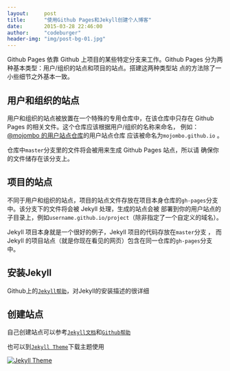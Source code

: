 ```yaml
---
layout:     post
title:      "使用Github Pages和Jekyll创建个人博客"
date:       2015-03-28 22:46:00
author:     "codeburger"
header-img: "img/post-bg-01.jpg"
---
```


<p>Github Pages 依靠 Github 上项目的某些特定分支来工作。Github Pages 分为两种基本类型：用户/组织的站点和项目的站点。搭建这两种类型站 点的方法除了一小些细节之外基本一致。</p>

<h2 class="section-heading">用户和组织的站点</h2>

<p>用户和组织的站点被放置在一个特殊的专用仓库中，在该仓库中只存在 Github Pages 的相关文件。这个仓库应该根据用户/组织的名称来命名， 例如： <a href="https://github.com/mojombo/mojombo.github.io">@mojombo 的用户站点仓库</a>的用户站点仓库 应该被命名为<code>mojombo.github.io</code> 。</p>

<p>仓库中<code>master</code>分支里的文件将会被用来生成 Github Pages 站点，所以请 确保你的文件储存在该分支上。</p>

<h2 class="section-heading">项目的站点</h2>

<p>不同于用户和组织的站点，项目的站点文件存放在项目本身仓库的<code>gh-pages</code>分支中。该分支下的文件将会被 Jekyll 处理，生成的站点会被 部署到你的用户站点的子目录上，例如<code>username.github.io/project</code>（除非指定了一个自定义的域名）。</p>

<p>Jekyll 项目本身就是一个很好的例子，Jekyll 项目的代码存放在<code>master</code>分支 ， 而 Jekyll 的项目站点（就是你现在看见的网页）包含在同一仓库的<code>gh-pages</code>分支中。</p>

<h2 class="section-heading">安装Jekyll</h2>

<p>Github上的<a href="https://help.github.com/articles/using-jekyll-with-pages/#installing-jekyll"><code>Jekyll帮助</code></a>，对Jekyll的安装描述的很详细</p>

<h2 class="section-heading">创建站点</h2>

<p>自己创建站点可以参考<a href="http://jekyllcn.com/docs/pages/"><code>Jekyll文档</code></a>和<a href="https://help.github.com/articles/using-jekyll-with-pages/#configuring-jekyll"><code>Github帮助</code></a>
</p>

<p>也可以到<a href="http://jekyllthemes.org/"><code>Jekyll Theme</code></a>下载主题使用</p>

<a href="#">
    <img src="{{ site.baseurl }}/img/jekyll-theme.png" alt="Jekyll Theme">
</a>